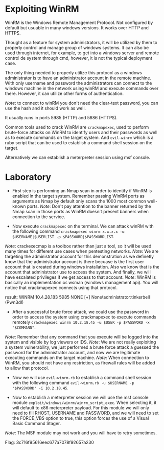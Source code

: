 # Exploiting WinRM

WinRM is the Windows Remote Management Protocol. Not configured by default but usuable in many windows versions. It works over HTTP and HTTPS.

Thought as a feature for system administrators, it will be utilized by them to properly control and manage group of windows systems. It can also be used through internet, for example, to get into a windows server and remote control de system through cmd, however, it is not the typical deployment case.

The only thing needed to properly utilize this protocol as a windows administrator is to have an administrator account in the remote machine. With only username and password the administrators can connect to the windows machine in the network using winRM and execute commands over there. However, it can utilize other forms of authentication.

*Note*: to connect to winRM you don't need the clear-text password, you can use the hash and it should work as well.

It usually runs in ports 5985 (HTTP) and 5986 (HTTPS).

Common tools used to crack WinRM are `crackmapexec`, used to perform brute-force attacks on WinRM to identify users and their passwords as well as to execute commands on the target system. And `evil-winrm` which is a ruby script that can be used to establish a command shell session on the target.

Alternatively we can establish a meterpreter session using msf console.

# Laboratory

- First step is performing an Nmap scan in order to identify if WinRM is enabled in the target system. Remember passing WinRM ports as arguments as Nmap by default only scans the 1000 most common well-known ports.
*Note*: Don't pay attention to the banner returned by the Nmap scan in those ports as WinRM doesn't present banners when connection to the service.

- Now execute `crackmapexec` on the terminal. We can attack winRM with the following command `crackmapexec winrm x.x.x.x -u $USERNAME|$USERLIST -p $PASSWORD|$PASSWORDLIST`.

*Note*: crackexecmap is a toolbox rather than just a tool, so it will be used many times for different use cases when pentesting networks.
*Note*: We are targeting the administrator account for this demonstration as we definetly know that the administrator account is there becuase is the first user account that is created during windows installation. Also we know that is the account that administrator use to access the system. And finally, we will have escalated privileges if we get access to that account.
*Note*: WinRM is basically an implementation os wsman (windows management api). You will notice that crackmapexec connects using that protocol.

result: WINRM       10.4.28.183     5985   NONE             [+] None\administrator:tinkerbell (Pwn3d!)

- After a successful brute force attack, we could use the password in order to access the system using crackmapexec to execute commands remotely `crackmapexec winrm 10.2.18.45 -u $USER -p $PASSWORD -x "$COMMAND"`.

*Note*: Remember that any command that you execute will be logged into the system and visible by log viewers or IDS.
*Note*: We are not really exploiting a system vulnerability, we just performed a brute force attack a guessed the password for the administrator account, and now we are legitimate executing commands on the target machine.
*Note*: When connection to WinRM, you should not have any restriction, as firewall rules will be added to allow that protocol.

- Now we will use `evil-winrm.rb` to establish a command shell session with the following command `evil-winrm.rb -u $USERNAME -p '$PASSWORD' -i 10.2.18.45`. 

- Now to establish a meterpreter session we will use the msf console module `exploit/windows/winrm/winrm_script_exec`. When selecting it, it will default to x86 meterpreter payload. For this module we will only need to fill RHOST, USERNAME and PASSWORD, and we will need to set the FORCE_VBS option to true, this option forces the use of a Visual Basic Command Stager.

*Note*: The MSF module may not work and you will have to retry sometimes.

Flag: 3c716f95616eec677a7078f92657a230